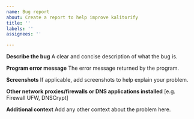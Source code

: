 ```yaml
---
name: Bug report
about: Create a report to help improve kalitorify
title: ''
labels: ''
assignees: ''

---
```


**Describe the bug**
A clear and concise description of what the bug is.

**Program error message**
The error message returned by the program.

**Screenshots**
If applicable, add screenshots to help explain your problem.

**Other network proxies/firewalls or DNS applications installed**
[e.g. Firewall UFW, DNSCrypt]

**Additional context**
Add any other context about the problem here.
